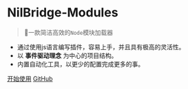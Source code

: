 # NilBridge-Modules

> 🚀一款简洁高效的`Node`模块加载器

- 通过使用js语言编写插件，容易上手，并且具有极高的灵活性。
- 以 **事件驱动理念** 为中心的项目结构。
- 内置自动化工具，以更少的配置完成更多的事。

[开始使用](docs/init.md)
[GitHub](https://github.com/nilbridge/)